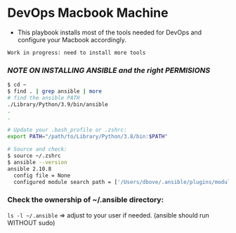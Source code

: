 # DevOps Macbook Machine

- This playbook installs most of the tools needed for DevOps and configure your Macbook accordingly.

`Work in progress: need to install more tools`

### _NOTE ON INSTALLING ANSIBLE and the right PERMISIONS_

```bash
$ cd ~
$ find . | grep ansible | more
# find the ansible PATH
./Library/Python/3.9/bin/ansible
.
.

# Update your .bash_profile or .zshrc:
export PATH="/path/to/Library/Python/3.8/bin:$PATH"

# Source and check:
$ source ~/.zshrc
$ ansible --version
ansible 2.10.8
  config file = None
  configured module search path = ['/Users/dbove/.ansible/plugins/modules', '/usr/share/ansible/plugins/modules']
```

### Check the ownership of ~/.ansible directory:

`ls -l ~/.ansible` => adjust to your user if needed. (ansible should run WITHOUT sudo)
